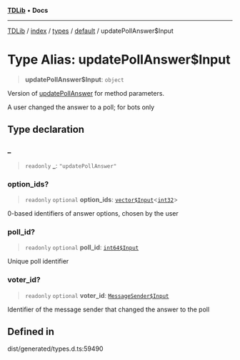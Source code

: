 [**TDLib**](../../../../../../README.md) • **Docs**

***

[TDLib](../../../../../../modules.md) / [index](../../../../../README.md) / [types](../../../README.md) / [default](../README.md) / updatePollAnswer$Input

# Type Alias: updatePollAnswer$Input

> **updatePollAnswer$Input**: `object`

Version of [updatePollAnswer](updatePollAnswer.md) for method parameters.

A user changed the answer to a poll; for bots only

## Type declaration

### \_

> `readonly` **\_**: `"updatePollAnswer"`

### option\_ids?

> `readonly` `optional` **option\_ids**: [`vector$Input`](vector$Input.md)\<[`int32`](int32.md)\>

0-based identifiers of answer options, chosen by the user

### poll\_id?

> `readonly` `optional` **poll\_id**: [`int64$Input`](int64$Input.md)

Unique poll identifier

### voter\_id?

> `readonly` `optional` **voter\_id**: [`MessageSender$Input`](MessageSender$Input.md)

Identifier of the message sender that changed the answer to the poll

## Defined in

dist/generated/types.d.ts:59490

